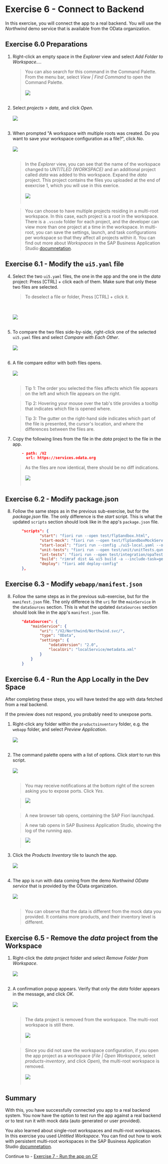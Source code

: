 # Exercise 6 - Connect to Backend

In this exercise, you will connect the app to a real backend. You will use the *Northwind* demo service that is available from the OData organization.


## Exercise 6.0 Preparations

1.	Right-click an empty space in the *Explorer* view and select *Add Folder to Workspace...*.
    >You can also search for this command in the Command Palette. From the menu bar, select *View | Find Command* to open the Command Palette.
    <br><br>![](images/2020-10_BAS_Multi-Root-1_.jpg)<br><br>

2. Select *projects > data*, and click *Open*.
    <br><br>![](images/2020-10_BAS_Multi-Root-2_.jpg)<br><br>

3. When prompted "A workspace with multiple roots was created. Do you want to save your workspace configuration as a file?", click *No*. 
    <br><br>![](images/2020-10_BAS_Multi-Root-3_.jpg)<br><br>

    >In the *Explorer* view, you can see that the name of the workspace changed to *UNTITLED (WORKSPACE)* and an additional project called *data* was added to this workspace. Expand the *data* project. This project contains the files you uploaded at the end of exexrcise 1,  which you will use in this exerice.
    ><br><br>![](images/2020-10_BAS_Multi-Root-4_.jpg)<br><br>

    >You can choose to have multiple projects residing in a multi-root workspace. In this case, each project is a root in the workspace. There is a `.vscode` folder for each project, and the developer can view more than one project at a time in the workspace. In multi-root, you can save the settings, launch, and task configurations per workspace so that they affect all projects within it. You can find out more about *Workspaces* in the SAP Business Application Studio [documnetation](https://help.sap.com/viewer/9d1db9835307451daa8c930fbd9ab264/Cloud/en-US/0919ce1ca4a342628e49c0f5e9c8cdcf.html).

## Exercise 6.1 - Modify the `ui5.yaml` file

4. Select the two `ui5.yaml` files, the one in the app and the one in the *data* project: Press [CTRL] + click each of them. Make sure that only these two files are selected.
    >To deselect a file or folder, Press [CTRL] + click it.

    <br><br>![](images/2020-10_BAS_ui5-yaml_Compare-1_.jpg)<br><br>

5. To compare the two files side-by-side, right-click one of the selected `ui5.yaml` files and select *Compare with Each Other*.
    <br><br>![](images/2020-10_BAS_ui5-yaml_Compare-2_.jpg)<br><br>

6. A file compare editor with both files opens.
    <br><br>![](images/2020-10_BAS_ui5-yaml_Compare-3_.jpg)<br><br>

    >Tip 1: The order you selected the files affects which file appears on the left and which file appears on the right.

    >Tip 2: Hovering your mouse over the tab's title provides a tooltip that indicates which file is opened where.

    >Tip 3: The gutter on the right-hand side indicates which part of the file is presented, the cursor's location, and where the differences between the files are.

7. Copy the following lines from the file in the *data* project to the file in the app.
    ```json
        - path: /V2
          url: https://services.odata.org
    ```
    
    >As the files are now identical, there should be no diff indications.
    ><br><br>![](images/2020-10_BAS_ui5-yaml_Compare-5_.jpg)<br><br>

## Exercise 6.2 - Modify package.json

8. Follow the same steps as in the previous sub-exercise, but for the *package.json* file. The only difference is the *start* script. This is what the updated `scripts` section should look like in the app's `package.json` file.
    ```json
        "scripts": {
                "start": "fiori run --open test/flpSandbox.html",
                "start-mock": "fiori run --open test/flpSandboxMockServer.html",
                "start-local": "fiori run --config ./ui5-local.yaml --open test/flpSandboxMockServer.html",
                "unit-tests": "fiori run --open test/unit/unitTests.qunit.html",
                "int-tests": "fiori run --open test/integration/opaTests.qunit.html",
                "build": "rimraf dist && ui5 build -a --include-task=generateManifestBundle generateCachebusterInfo",
                "deploy": "fiori add deploy-config"
        },
    ```

## Exercise 6.3 - Modify `webapp/manifest.json`

8. Follow the same steps as in the previous sub-exercise, but for the `manifest.json` file. The only differece is the `uri` for the `mainService` in the `dataSources` section. This is what the updated `dataSources` section should look like in the app's `manifest.json` file.
    ```json
		"dataSources": {
			"mainService": {
				"uri": "/V2/Northwind/Northwind.svc/",
				"type": "OData",
				"settings": {
					"odataVersion": "2.0",
					"localUri": "localService/metadata.xml"
				}
			}
		}
    ```

## Exercise 6.4 - Run the App Locally in the Dev Space

After completing these steps, you will have tested the app with data fetched from a real backend.

If the preview does not respond, you probably need to unexpose ports.

1.	Right-click any folder within the `productsinventory` folder, e.g. the `webapp` folder, and select *Preview Application*.
    <br><br>![](images/2020-10_BAS_Preview_Application_Start-1_.jpg)<br><br>

2.	The command palette opens with a list of options. Click *start* to run this script.
    <br><br>![](images/2020-10_BAS_Preview_Application_Start-2_.jpg)<br><br>

    >You may receive notifications at the bottom right of the screen asking you to expose ports. Click *Yes*.

    >![](images/2020-10_BAS_Expose_Port_Notification_.jpg)<br><br>

    >A new browser tab opens, containing the SAP Fiori launchpad.

    >A new tab opens in SAP Business Application Studio, showing the log of the running app.

    >![](images/2020-10_BAS_Preview_Application_Start-3_.jpg)<br><br>


3. Click the *Products Inventory* tile to launch the app.
    <br><br>![](images/2020-10_BAS_Preview_Application_Start-4_.jpg)<br><br>

4. The app is run with data coming from the demo *Northwind OData service* that is provided by the OData organization.
    <br><br>![](images/2020-10_BAS_Preview_Application_Start-5_.jpg)<br><br>

    >You can observe that the data is different from the mock data you provided. It contains more products, and their inventory level is different.

## Exercise 6.5 - Remove the *data* project from the Workspace

1. Right-click the *data* project folder and select *Remove Folder from Workspace*.
    <br><br>![](images/2020-10_BAS_Multi-Root_Remove-1_.jpg)<br><br>

2. A confirmation popup appears. Verify that only the *data* folder appears in the message, and click *OK*.
    <br><br>![](images/2020-10_BAS_Multi-Root_Remove-2_.jpg)<br><br>

    >The data project is removed from the workspace. The multi-root workspace is still there.
    ><br><br>![](images/2020-10_BAS_Multi-Root_Remove-3_.jpg)<br><br>

    >Since you did not save the workspace configuration, if you open the app project as a workspace (*File | Open Workspace*, select *products-inventory*, and click *Open*), the multi-root workspace is removed.
    ><br><br>![](images/2020-10_BAS_Multi-Root_Remove-4_.jpg)<br><br>


## Summary

With this, you have successfully connected you app to a real backend system. You now have the option to test run the app against a real backend or to test run it with mock data (auto generated or user provided).

You also learned about single-root workspaces and multi-root workspaces. In this exercise you used *Untitled Workspace*. You can find out how to work with persistent multi-root workspaces in the SAP Business Application Studio [documnetation](https://help.sap.com/viewer/9d1db9835307451daa8c930fbd9ab264/Cloud/en-US/0919ce1ca4a342628e49c0f5e9c8cdcf.html). 

Continue to - [Exercise 7 - Run the app on CF](../ex7/README.md)
